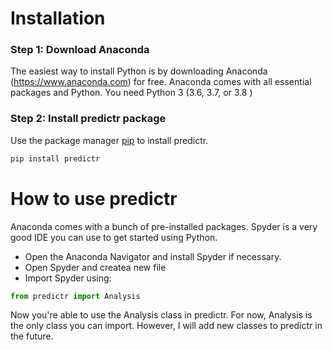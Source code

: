 # Installation
### Step 1: Download Anaconda
The easiest way to install Python is by downloading Anaconda (https://www.anaconda.com) for free. Anaconda comes with all essential packages and Python. You need Python 3 (3.6, 3.7, or 3.8 )
### Step 2: Install predictr package
Use the package manager [pip](https://pip.pypa.io/en/stable/) to install predictr.
```bash
pip install predictr
```
# How to use predictr 
Anaconda comes with a bunch of pre-installed packages. Spyder is a very good IDE you can use to get started using Python.
- Open the Anaconda Navigator and install Spyder if necessary.
- Open Spyder and createa new file
- Import Spyder using:
```python
from predictr import Analysis
```
Now you're able to use the Analysis class in predictr. For now, Analysis is the only class you can import. However, I will add new classes to predictr in the future.
